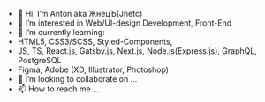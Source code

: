 - 👋 Hi, I’m Anton aka ЖнецЪ(Jnetc)
- 👀 I’m interested in Web/UI-design Development, Front-End
- 🌱 I’m currently learning: 
- HTML5, CSS3/SCSS, Styled-Components, 
- JS, TS, React.js, Gatsby.js, Next.js, Node.js(Express.js), GraphQL, PostgreSQL
- Figma, Adobe (XD, Illustrator, Photoshop)
- 💞️ I’m looking to collaborate on ...
- 📫 How to reach me ...

<!---
jnetc/jnetc is a ✨ special ✨ repository because its `README.md` (this file) appears on your GitHub profile.
You can click the Preview link to take a look at your changes.
--->
